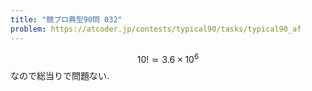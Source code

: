 ```yaml
---
title: "競プロ典型90問 032"
problem: https://atcoder.jp/contests/typical90/tasks/typical90_af
---
```

$$ 10! \simeq 3.6 \times 10^6 $$ なので総当りで問題ない.
